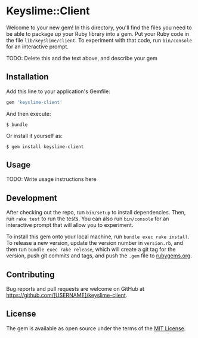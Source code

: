 # Keyslime::Client

Welcome to your new gem! In this directory, you'll find the files you need to be able to package up your Ruby library into a gem. Put your Ruby code in the file `lib/keyslime/client`. To experiment with that code, run `bin/console` for an interactive prompt.

TODO: Delete this and the text above, and describe your gem

## Installation

Add this line to your application's Gemfile:

```ruby
gem 'keyslime-client'
```

And then execute:

    $ bundle

Or install it yourself as:

    $ gem install keyslime-client

## Usage

TODO: Write usage instructions here

## Development

After checking out the repo, run `bin/setup` to install dependencies. Then, run `rake test` to run the tests. You can also run `bin/console` for an interactive prompt that will allow you to experiment.

To install this gem onto your local machine, run `bundle exec rake install`. To release a new version, update the version number in `version.rb`, and then run `bundle exec rake release`, which will create a git tag for the version, push git commits and tags, and push the `.gem` file to [rubygems.org](https://rubygems.org).

## Contributing

Bug reports and pull requests are welcome on GitHub at https://github.com/[USERNAME]/keyslime-client.


## License

The gem is available as open source under the terms of the [MIT License](http://opensource.org/licenses/MIT).

